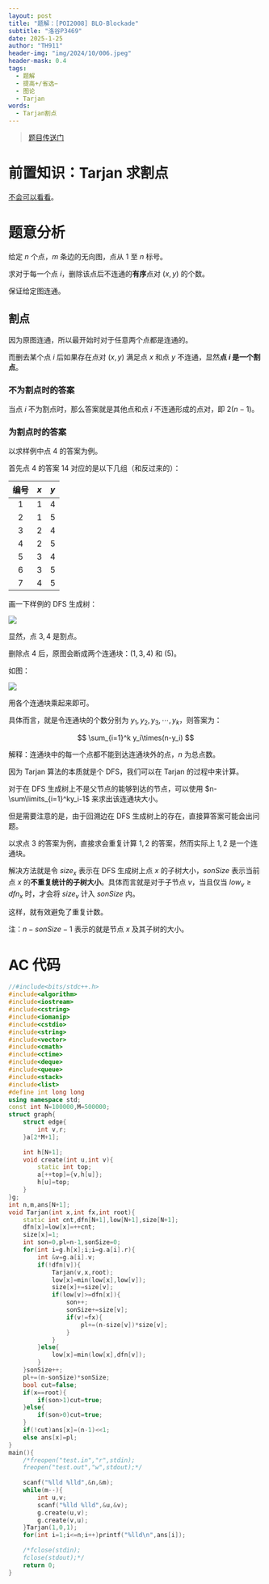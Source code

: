 ```yaml
---
layout: post
title: "题解：[POI2008] BLO-Blockade"
subtitle: "洛谷P3469"
date: 2025-1-25
author: "TH911"
header-img: "img/2024/10/006.jpeg"
header-mask: 0.4
tags:
  - 题解
  - 提高+/省选−
  - 图论
  - Tarjan
words:
  - Tarjan割点
---
```


> [题目传送门](https://www.luogu.com.cn/problem/P3469)

# 前置知识：Tarjan 求割点

[不会可以看看](/2025/01/23/5/)。

# 题意分析

给定 $n$ 个点，$m$ 条边的无向图，点从 $1$ 至 $n$ 标号。

求对于每一个点 $i$，删除该点后不连通的**有序**点对 $(x,y)$ 的个数。

保证给定图连通。

## 割点

因为原图连通，所以最开始时对于任意两个点都是连通的。

而删去某个点 $i$ 后如果存在点对 $(x,y)$ 满足点 $x$ 和点 $y$ 不连通，显然**点 $i$ 是一个割点**。

### 不为割点时的答案

当点 $i$ 不为割点时，那么答案就是其他点和点 $i$ 不连通形成的点对，即 $2(n-1)$。

### 为割点时的答案

以求样例中点 $4$ 的答案为例。

首先点 $4$ 的答案 $14$ 对应的是以下几组（和反过来的）：

| 编号 | $x$  | $y$  |
| :--: | :--: | :--: |
| $1$  | $1$  | $4$  |
| $2$  | $1$  | $5$  |
| $3$  | $2$  | $4$  |
| $4$  | $2$  | $5$  |
| $5$  | $3$  | $4$  |
| $6$  | $3$  | $5$  |
| $7$  | $4$  | $5$  |

画一下样例的 DFS 生成树：

![](/img/2025/01/038.png)

显然，点 $3,4$ 是割点。

删除点 $4$ 后，原图会断成两个连通块：$(1,3,4)$ 和 $(5)$。

如图：

![](/img/2025/01/039.png)

用各个连通块乘起来即可。

具体而言，就是令连通块的个数分别为 $y_1,y_2,y_3,\cdots,y_k$，则答案为：

$$
\sum_{i=1}^k y_i\times(n-y_i)
$$

解释：连通块中的每一个点都不能到达连通块外的点，$n$ 为总点数。

因为 Tarjan 算法的本质就是个 DFS，我们可以在 Tarjan 的过程中来计算。

对于在 DFS 生成树上不是父节点的能够到达的节点，可以使用 $n-\sum\limits_{i=1}^ky_i-1$ 来求出该连通块大小。

但是需要注意的是，由于回溯边在 DFS 生成树上的存在，直接算答案可能会出问题。

以求点 $3$ 的答案为例，直接求会重复计算 $1,2$ 的答案，然而实际上 $1,2$ 是一个连通块。

解决方法就是令 $size_x$ 表示在 DFS 生成树上点 $x$ 的子树大小，$sonSize$ 表示当前点 $x$ 的**不重复统计的子树大小**。具体而言就是对于子节点 $v$，当且仅当 $low_v\geq dfn_x$ 时，才会将 $size_v$ 计入 $sonSize$ 内。

这样，就有效避免了重复计数。

注：$n-sonSize-1$ 表示的就是节点 $x$ 及其子树的大小。

# AC 代码

```cpp
//#include<bits/stdc++.h>
#include<algorithm>
#include<iostream>
#include<cstring>
#include<iomanip>
#include<cstdio>
#include<string>
#include<vector>
#include<cmath>
#include<ctime>
#include<deque>
#include<queue>
#include<stack>
#include<list>
#define int long long 
using namespace std;
const int N=100000,M=500000;
struct graph{
	struct edge{
		int v,r;
	}a[2*M+1];
	
	int h[N+1];
	void create(int u,int v){
		static int top;
		a[++top]={v,h[u]};
		h[u]=top;
	}
}g;
int n,m,ans[N+1];
void Tarjan(int x,int fx,int root){
	static int cnt,dfn[N+1],low[N+1],size[N+1];
	dfn[x]=low[x]=++cnt;
	size[x]=1;
	int son=0,pl=n-1,sonSize=0;
	for(int i=g.h[x];i;i=g.a[i].r){
		int &v=g.a[i].v;
		if(!dfn[v]){
			Tarjan(v,x,root);
			low[x]=min(low[x],low[v]);
			size[x]+=size[v];
			if(low[v]>=dfn[x]){
				son++;
				sonSize+=size[v];
				if(v!=fx){
					pl+=(n-size[v])*size[v];
				}
			}
		}else{
			low[x]=min(low[x],dfn[v]);
		}
	}sonSize++;
	pl+=(n-sonSize)*sonSize;
	bool cut=false;
	if(x==root){
		if(son>1)cut=true;
	}else{
		if(son>0)cut=true;
	}
	if(!cut)ans[x]=(n-1)<<1;
	else ans[x]=pl;
}
main(){
	/*freopen("test.in","r",stdin);
	freopen("test.out","w",stdout);*/
	
	scanf("%lld %lld",&n,&m);
	while(m--){
		int u,v;
		scanf("%lld %lld",&u,&v);
		g.create(u,v);
		g.create(v,u);
	}Tarjan(1,0,1);
	for(int i=1;i<=n;i++)printf("%lld\n",ans[i]);
	
	/*fclose(stdin);
	fclose(stdout);*/
	return 0;
}
```

